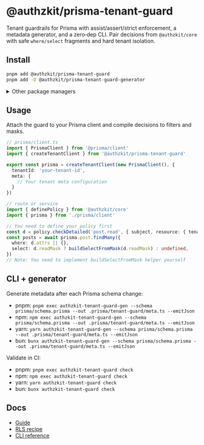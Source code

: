 # @authzkit/prisma-tenant-guard

Tenant guardrails for Prisma with assist/assert/strict enforcement, a metadata generator, and a zero‑dep CLI. Pair decisions from `@authzkit/core` with safe `where/select` fragments and hard tenant isolation.

## Install

```bash
pnpm add @authzkit/prisma-tenant-guard
pnpm add -D @authzkit/prisma-tenant-guard-generator
```

<details>
<summary>Other package managers</summary>

Runtime package:
- npm: `npm install @authzkit/prisma-tenant-guard`
- yarn: `yarn add @authzkit/prisma-tenant-guard`
- bun: `bun add @authzkit/prisma-tenant-guard`

Generator (dev dependency):
- npm: `npm install --save-dev @authzkit/prisma-tenant-guard-generator`
- yarn: `yarn add --dev @authzkit/prisma-tenant-guard-generator`
- bun: `bun add -d @authzkit/prisma-tenant-guard-generator`

</details>

## Usage

Attach the guard to your Prisma client and compile decisions to filters and masks.

```ts
// prisma/client.ts
import { PrismaClient } from '@prisma/client'
import { createTenantClient } from '@authzkit/prisma-tenant-guard'

export const prisma = createTenantClient(new PrismaClient(), {
  tenantId: 'your-tenant-id',
  meta: {
    // Your tenant meta configuration
  }
})
```

```ts
// route or service
import { definePolicy } from '@authzkit/core'
import { prisma } from './prisma/client'

// You need to define your policy first
const d = policy.checkDetailed('post.read', { subject, resource: { tenantId } })
const posts = await prisma.post.findMany({
  where: d.attrs || {},
  select: d.readMask ? buildSelectFromMask(d.readMask) : undefined,
})
// Note: You need to implement buildSelectFromMask helper yourself
```

## CLI + generator

Generate metadata after each Prisma schema change:

- pnpm: `pnpm exec authzkit-tenant-guard-gen --schema prisma/schema.prisma --out .prisma/tenant-guard/meta.ts --emitJson`
- npm: `npm exec authzkit-tenant-guard-gen --schema prisma/schema.prisma --out .prisma/tenant-guard/meta.ts --emitJson`
- yarn: `yarn authzkit-tenant-guard-gen --schema prisma/schema.prisma --out .prisma/tenant-guard/meta.ts --emitJson`
- bun: `bunx authzkit-tenant-guard-gen --schema prisma/schema.prisma --out .prisma/tenant-guard/meta.ts --emitJson`

Validate in CI:

- pnpm: `pnpm exec authzkit-tenant-guard check`
- npm: `npm exec authzkit-tenant-guard check`
- yarn: `yarn authzkit-tenant-guard check`
- bun: `bunx authzkit-tenant-guard check`

## Docs

- [Guide](https://authzkit.github.io/authzkit/docs/guides/tenant-guard)
- [RLS recipe](https://authzkit.github.io/authzkit/docs/recipes/prisma-rls)
- [CLI reference](https://authzkit.github.io/authzkit/docs/reference/cli)

